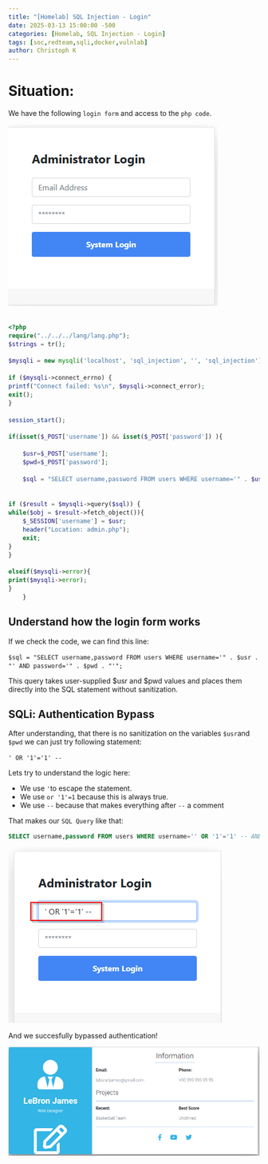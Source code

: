 ```yaml
---
title: "[Homelab] SQL Injection - Login"
date: 2025-03-13 15:00:00 -500 
categories: [Homelab, SQL Injection - Login]
tags: [soc,redteam,sqli,docker,vulnlab]
author: Christoph K
---
```


# Situation:

We have the following `login form` and access to the `php code`. 

![Login](assets/img/vulnlab/sqli/login/01.png)



```php

<?php
require("../../../lang/lang.php");
$strings = tr();

$mysqli = new mysqli('localhost', 'sql_injection', '', 'sql_injection');

if ($mysqli->connect_errno) {
printf("Connect failed: %s\n", $mysqli->connect_error);
exit();
}

session_start();

if(isset($_POST['username']) && isset($_POST['password']) ){
    
    $usr=$_POST['username'];
    $pwd=$_POST['password'];

    $sql = "SELECT username,password FROM users WHERE username='" . $usr . "' AND password='" . $pwd . "'";


if ($result = $mysqli->query($sql)) {
while($obj = $result->fetch_object()){
    $_SESSION['username'] = $usr;
    header("Location: admin.php");
    exit;
}
}

elseif($mysqli->error){
print($mysqli->error);
}        
    }    
```

## Understand how the login form works


If we check the code, we can find this line:

`$sql = "SELECT username,password FROM users WHERE username='" . $usr . "' AND password='" . $pwd . "'";
`

This query takes user-supplied $usr and $pwd values and places them directly into the SQL statement without sanitization.


## SQLi: Authentication Bypass

After understanding, that there is no sanitization on the variables `$usr`and `$pwd` we can just try following statement:

`' OR '1'='1' -- `

Lets try to understand the logic here:

- We use `'`to escape the statement. 
- We use `or '1'=1` because this is always true. 
- We use `--` because that makes everything after `--` a comment


That makes our `SQL Query` like that: 

```sql
SELECT username,password FROM users WHERE username='' OR '1'='1' -- AND password='x';
```


![Login2](assets/img/vulnlab/sqli/login/02.png)


And we succesfully bypassed authentication!

![Login3](assets/img/vulnlab/sqli/login/03.png)



